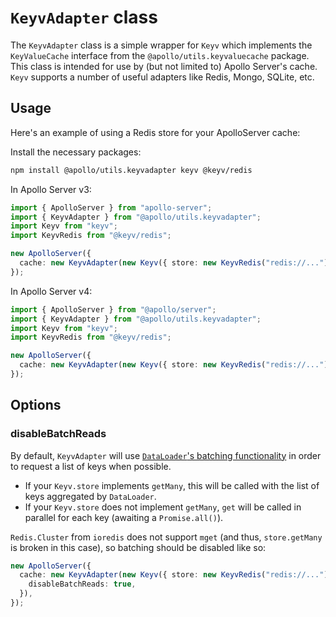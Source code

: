 # `KeyvAdapter` class

The `KeyvAdapter` class is a simple wrapper for `Keyv` which implements the `KeyValueCache` interface from the `@apollo/utils.keyvaluecache` package. This class is intended for use by (but not limited to) Apollo Server's cache. `Keyv` supports a number of useful adapters like Redis, Mongo, SQLite, etc.

## Usage

Here's an example of using a Redis store for your ApolloServer cache:

Install the necessary packages:

```bash
npm install @apollo/utils.keyvadapter keyv @keyv/redis
```

In Apollo Server v3:

```ts
import { ApolloServer } from "apollo-server";
import { KeyvAdapter } from "@apollo/utils.keyvadapter";
import Keyv from "keyv";
import KeyvRedis from "@keyv/redis";

new ApolloServer({
  cache: new KeyvAdapter(new Keyv({ store: new KeyvRedis("redis://...") })),
});
```

In Apollo Server v4:

```ts
import { ApolloServer } from "@apollo/server";
import { KeyvAdapter } from "@apollo/utils.keyvadapter";
import Keyv from "keyv";
import KeyvRedis from "@keyv/redis";

new ApolloServer({
  cache: new KeyvAdapter(new Keyv({ store: new KeyvRedis("redis://...") })),
});
```

## Options

### disableBatchReads <boolean>

By default, `KeyvAdapter` will use [`DataLoader`'s batching functionality](https://github.com/graphql/dataloader#batching) in order to request a list of keys when possible.

- If your `Keyv.store` implements `getMany`, this will be called with the list of keys aggregated by `DataLoader`.
- If your `Keyv.store` does not implement `getMany`, `get` will be called in parallel for each key (awaiting a `Promise.all()`).

`Redis.Cluster` from `ioredis` does not support `mget` (and thus, `store.getMany` is broken in this case), so batching should be disabled like so:

```ts
new ApolloServer({
  cache: new KeyvAdapter(new Keyv({ store: new KeyvRedis("redis://...") }), {
    disableBatchReads: true,
  }),
});
```
